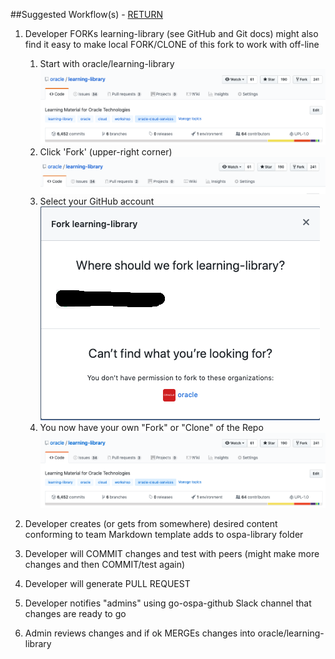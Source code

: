 ##Suggested Workflow(s) - [RETURN](README.md)

1. Developer FORKs learning-library (see GitHub and Git docs) might also find it easy to make local FORK/CLONE of this fork to work with off-line
   1. Start with oracle/learning-library
![](images/Github-4-26-47-PM.png)
   1. Click 'Fork' (upper-right corner)
![](images/Github-4-15-26-PM.png)
   1. Select your GitHub account
![](images/Github_4_16_15_PM2.png)
   1. You now have your own "Fork" or "Clone" of the Repo
![](images/Github_4_26_47_PM.png)

1. Developer creates (or gets from somewhere) desired content conforming to team Markdown template adds to ospa-library folder
1. Developer will COMMIT changes and test with peers (might make more changes and then COMMIT/test again)
1. Developer will generate PULL REQUEST
1. Developer notifies "admins" using go-ospa-github Slack channel that changes are ready to go
1. Admin reviews changes and if ok MERGEs changes into oracle/learning-library
